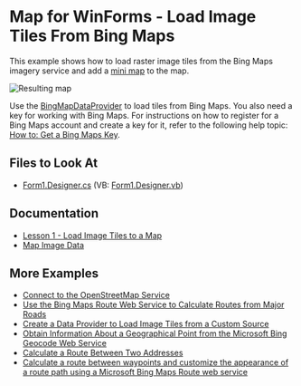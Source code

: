 
# Map for WinForms - Load Image Tiles From Bing Maps

This example shows how to load raster image tiles from the Bing Maps imagery service and add a [mini map](https://docs.devexpress.com/WindowsForms/17683/controls-and-libraries/map-control/visual-elements/mini-map?p=netframework) to the map.

![Resulting map](Images/resulting-map.png)

Use the [BingMapDataProvider](https://docs.devexpress.com/WindowsForms/DevExpress.XtraMap.BingMapDataProvider?p=netframework) to load tiles from Bing Maps. You also need a key for working with Bing Maps. For instructions on how to register for a Bing Maps account and create a key for it, refer to the following help topic: [How to: Get a Bing Maps Key](https://docs.devexpress.com/WindowsForms/15102/controls-and-libraries/map-control/examples/general/how-to-get-a-bing-maps-key).


## Files to Look At

* [Form1.Designer.cs](./CS/WinForms_MapControl_Lesson1/Form1.Designer.cs) (VB: [Form1.Designer.vb](./VB/WinForms_MapControl_Lesson1/Form1.Designer.vb))

## Documentation

* [Lesson 1 - Load Image Tiles to a Map](https://docs.devexpress.com/WindowsForms/15098/controls-and-libraries/map-control/getting-started/lesson-1-connect-to-the-images-provider)
* [Map Image Data](https://docs.devexpress.com/WindowsForms/15080/controls-and-libraries/map-control/map-image-data)

## More Examples

* [Connect to the OpenStreetMap Service](https://github.com/DevExpress-Examples/winforms-map-connect-to-openstreetmap)
* [Use the Bing Maps Route Web Service to Calculate Routes from Major Roads](https://github.com/DevExpress-Examples/winforms-map-calculate-routes-from-major-roads)
* [Create a Data Provider to Load Image Tiles from a Custom Source](https://github.com/DevExpress-Examples/winforms-map-load-image-tiles-from-custom-source)
* [Obtain Information About a Geographical Point from the Microsoft Bing Geocode Web Service](https://github.com/DevExpress-Examples/winforms-map-get-geo-point-info-from-bing-geocode-service)
* [Calculate a Route Between Two Addresses](https://github.com/DevExpress-Examples/how-to-calculate-a-route-between-two-addresses-t364143)
* [Calculate a route between waypoints and customize the appearance of a route path using a Microsoft Bing Maps Route web service](https://github.com/DevExpress-Examples/how-to-calculate-a-route-between-waypoints-and-customize-the-appearance-of-a-route-path-usin-e5100)

